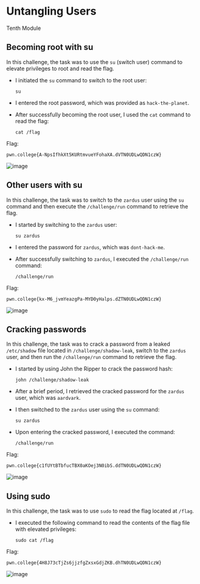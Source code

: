 # Untangling Users

Tenth Module

## Becoming root with su

In this challenge, the task was to use the `su` (switch user) command to elevate privileges to root and read the flag.

   - I initiated the `su` command to switch to the root user:
     
     ```
     su
     ```
   - I entered the root password, which was provided as `hack-the-planet`.
     
   - After successfully becoming the root user, I used the `cat` command to read the flag:
     
     ```
     cat /flag
     ```

Flag:
```
pwn.college{A-NpsIfhkXt5KURtmvueYFohaXA.dVTN0UDLwQDN1czW}
```

![image](https://github.com/user-attachments/assets/c684cf2b-1058-431c-8e99-52f26b35afae)

## Other users with su

In this challenge, the task was to switch to the `zardus` user using the `su` command and then execute the `/challenge/run` command to retrieve the flag.

   - I started by switching to the `zardus` user:
     
     ```
     su zardus
     ```
   - I entered the password for `zardus`, which was `dont-hack-me`.
     
   - After successfully switching to `zardus`, I executed the `/challenge/run` command:
     
     ```
     /challenge/run
     ```

Flag:
```
pwn.college{kx-M6_jvmYeazgPa-MYD0yHalps.dZTN0UDLwQDN1czW}
```

![image](https://github.com/user-attachments/assets/45e3e282-799c-4933-a69f-344df23574a6)

## Cracking passwords

In this challenge, the task was to crack a password from a leaked `/etc/shadow` file located in `/challenge/shadow-leak`, switch to the `zardus` user, and then run the `/challenge/run` command to retrieve the flag.

   - I started by using John the Ripper to crack the password hash:
     
     ```
     john /challenge/shadow-leak
     ```
   - After a brief period, I retrieved the cracked password for the `zardus` user, which was `aardvark`.
     
   - I then switched to the `zardus` user using the `su` command:
     
     ```
     su zardus
     ```
   - Upon entering the cracked password, I executed the command:
     
     ```
     /challenge/run
     ```

Flag:
```
pwn.college{c1fUYtBTbfucTBX0aKOej3N0ibS.ddTN0UDLwQDN1czW}
```

![image](https://github.com/user-attachments/assets/ecfa8b92-39ea-4b62-9167-857df28f1ce8)

## Using sudo

In this challenge, the task was to use `sudo` to read the flag located at `/flag`.

   - I executed the following command to read the contents of the flag file with elevated privileges:
     
     ```
     sudo cat /flag
     ```

Flag:
```
pwn.college{4H8J73cTjZs6jjzfgZxsxGdjZKB.dhTN0UDLwQDN1czW}
```

![image](https://github.com/user-attachments/assets/70a23763-ede9-436c-ab48-da1bd9eda64b)
